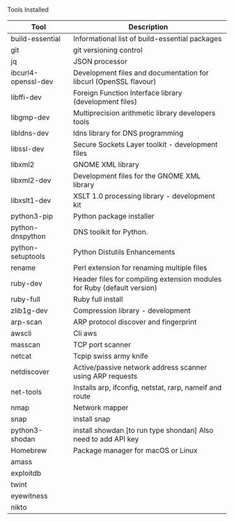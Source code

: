 ​		

Tools Installed



| Tool                | Description                                                  |
| ------------------- | ------------------------------------------------------------ |
| build-essential     | Informational list of build-essential packages               |
| git                 | git versioning control                                       |
| jq                  | JSON processor                                               |
| ibcurl4-openssl-dev | Development files and documentation for libcurl (OpenSSL flavour) |
| libffi-dev          | Foreign Function Interface library (development files)       |
| libgmp-dev          | Multiprecision arithmetic library developers tools           |
| libldns-dev         | ldns library for DNS programming                             |
| libssl-dev          | Secure Sockets Layer toolkit - development files             |
| libxml2             | GNOME XML library                                            |
| libxml2-dev         | Development files for the GNOME XML library                  |
| libxslt1-dev        | XSLT 1.0 processing library - development kit                |
| python3-pip         | Python package installer                                     |
| python-dnspython    | DNS toolkit for Python.                                      |
| python-setuptools   | Python Distutils Enhancements                                |
| rename              | Perl extension for renaming multiple files                   |
| ruby-dev            | Header files for compiling extension modules for Ruby (default version) |
| ruby-full           | Ruby full install                                            |
| zlib1g-dev          | Compression library - development                            |
| arp-scan            | ARP protocol discover and fingerprint                        |
| awscli              | Cli aws                                                      |
| masscan             | TCP port scanner                                             |
| netcat              | Tcpip swiss army knife                                       |
| netdiscover         | Active/passive network address scanner using ARP requests    |
| net-tools           | Installs arp, ifconfig, netstat, rarp, nameif and route      |
| nmap                | Network mapper                                               |
| snap                | install snap                                                 |
| python3-shodan      | install showdan [to run type shondan] Also need to add API key |
| Homebrew            | Package manager for macOS or Linux                           |
| amass               |                                                              |
| exploitdb           |                                                              |
| twint               |                                                              |
| eyewitness          |                                                              |
| nikto               |                                                              |

